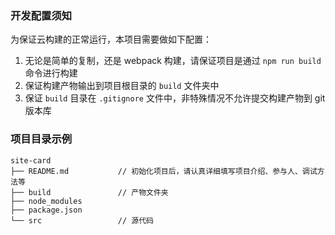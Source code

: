 ### 开发配置须知

为保证云构建的正常运行，本项目需要做如下配置：

1. 无论是简单的复制，还是 webpack 构建，请保证项目是通过 `npm run build` 命令进行构建
2. 保证构建产物输出到项目根目录的 `build` 文件夹中
3. 保证 `build`  目录在 `.gitignore` 文件中，非特殊情况不允许提交构建产物到 git 版本库


### 项目目录示例

```
site-card
├── README.md           // 初始化项目后，请认真详细填写项目介绍、参与人、调试方法等
├── build               // 产物文件夹
├── node_modules
├── package.json
└── src                 // 源代码
```


